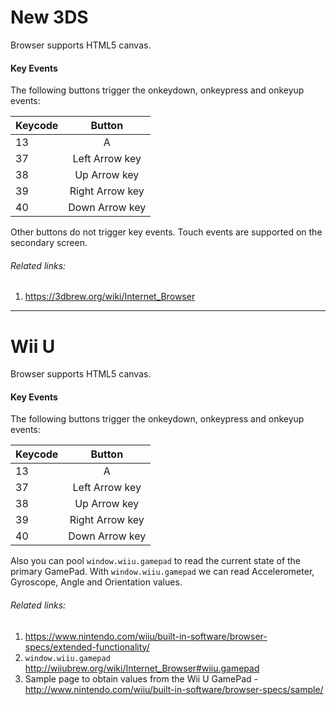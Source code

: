 # New 3DS

Browser supports HTML5 canvas.

#### Key Events
The following buttons trigger the onkeydown, onkeypress  and onkeyup events:

| Keycode        | Button|
| ------------- |:-------------:|
| 13 | A |
| 37 | Left Arrow key |
| 38 | Up Arrow key |
| 39 | Right Arrow key |
| 40 | Down Arrow key |

Other buttons do not trigger key events.
Touch events are supported on the secondary screen.

###### Related links:
1. https://3dbrew.org/wiki/Internet_Browser

---

# Wii U

Browser supports HTML5 canvas.

#### Key Events
The following buttons trigger the onkeydown, onkeypress  and onkeyup events:

| Keycode        | Button|
| ------------- |:-------------:|
| 13 | A |
| 37 | Left Arrow key |
| 38 | Up Arrow key |
| 39 | Right Arrow key |
| 40 | Down Arrow key |

Also you can pool `window.wiiu.gamepad` to read the current state of the primary GamePad.
With `window.wiiu.gamepad` we can read Accelerometer, Gyroscope, Angle and Orientation values.
 
###### Related links:

1. https://www.nintendo.com/wiiu/built-in-software/browser-specs/extended-functionality/ 
2. `window.wiiu.gamepad` http://wiiubrew.org/wiki/Internet_Browser#wiiu.gamepad
3. Sample page to obtain values from the Wii U GamePad - http://www.nintendo.com/wiiu/built-in-software/browser-specs/sample/

